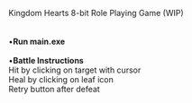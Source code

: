 Kingdom Hearts 8-bit Role Playing Game (WIP) <br />
 <br />
 <br />
•**Run main.exe** 
<br />
<br />
•**Battle Instructions** <br />
     Hit by clicking on target with cursor <br />
     Heal by clicking on leaf icon <br />
     Retry button after defeat <br />

